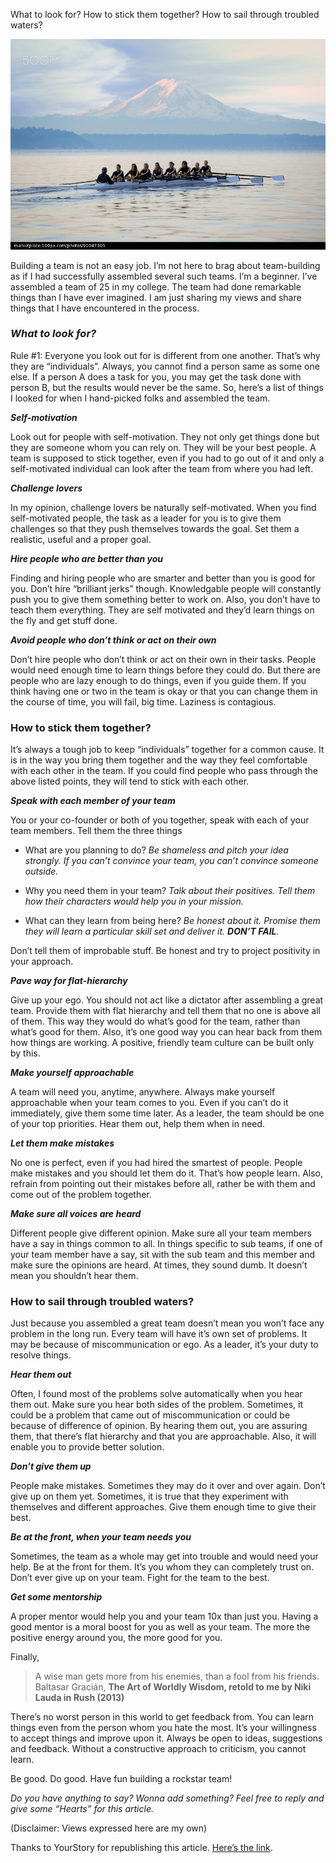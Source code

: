 
What to look for? How to stick them together? How to sail through troubled waters?

![alt rockstar_team](../assets/images/rockstar.jpeg)

Building a team is not an easy job. I’m not here to brag about team-building as if I had successfully assembled several such teams. I’m a beginner. I’ve assembled a team of 25 in my college. The team had done remarkable things than I have ever imagined. I am just sharing my views and share things that I have encountered in the process.

### ***What to look for?***

Rule #1: Everyone you look out for is different from one another. That’s why they are “individuals”. Always, you cannot find a person same as some one else. If a person A does a task for you, you may get the task done with person B, but the results would never be the same. So, here’s a list of things I looked for when I hand-picked folks and assembled the team.

***Self-motivation***

Look out for people with self-motivation. They not only get things done but they are someone whom you can rely on. They will be your best people. A team is supposed to stick together, even if you had to go out of it and only a self-motivated individual can look after the team from where you had left.

***Challenge lovers***

In my opinion, challenge lovers be naturally self-motivated. When you find self-motivated people, the task as a leader for you is to give them challenges so that they push themselves towards the goal. Set them a realistic, useful and a proper goal.

***Hire people who are better than you***

Finding and hiring people who are smarter and better than you is good for you. Don’t hire “brilliant jerks” though. Knowledgable people will constantly push you to give them something better to work on. Also, you don’t have to teach them everything. They are self motivated and they’d learn things on the fly and get stuff done.

***Avoid people who don’t think or act on their own***

Don’t hire people who don’t think or act on their own in their tasks. People would need enough time to learn things before they could do. But there are people who are lazy enough to do things, even if you guide them. If you think having one or two in the team is okay or that you can change them in the course of time, you will fail, big time. Laziness is contagious.

### How to stick them together?

It’s always a tough job to keep “individuals” together for a common cause. It is in the way you bring them together and the way they feel comfortable with each other in the team. If you could find people who pass through the above listed points, they will tend to stick with each other.

***Speak with each member of your team***

You or your co-founder or both of you together, speak with each of your team members. Tell them the three things

* What are you planning to do? 
*Be shameless and pitch your idea strongly. If you can’t convince your team, you can’t convince someone outside.*

* Why you need them in your team? 
*Talk about their positives. Tell them how their characters would help you in your mission.*

* What can they learn from being here?
*Be honest about it. Promise them they will learn a particular skill set and deliver it. **DON’T FAIL**.*

Don’t tell them of improbable stuff. Be honest and try to project positivity in your approach.

***Pave way for flat-hierarchy***

Give up your ego. You should not act like a dictator after assembling a great team. Provide them with flat hierarchy and tell them that no one is above all of them. This way they would do what’s good for the team, rather than what’s good for them. Also, it’s one good way you can hear back from them how things are working. A positive, friendly team culture can be built only by this.

***Make yourself approachable***

A team will need you, anytime, anywhere. Always make yourself approachable when your team comes to you. Even if you can’t do it immediately, give them some time later. As a leader, the team should be one of your top priorities. Hear them out, help them when in need.

***Let them make mistakes***

No one is perfect, even if you had hired the smartest of people. People make mistakes and you should let them do it. That’s how people learn. Also, refrain from pointing out their mistakes before all, rather be with them and come out of the problem together.

***Make sure all voices are heard***

Different people give different opinion. Make sure all your team members have a say in things common to all. In things specific to sub teams, if one of your team member have a say, sit with the sub team and this member and make sure the opinions are heard. At times, they sound dumb. It doesn’t mean you shouldn’t hear them.

### How to sail through troubled waters?

Just because you assembled a great team doesn’t mean you won’t face any problem in the long run. Every team will have it’s own set of problems. It may be because of miscommunication or ego. As a leader, it’s your duty to resolve things.

***Hear them out***

Often, I found most of the problems solve automatically when you hear them out. Make sure you hear both sides of the problem. Sometimes, it could be a problem that came out of miscommunication or could be because of difference of opinion. By hearing them out, you are assuring them, that there’s flat hierarchy and that you are approachable. Also, it will enable you to provide better solution.

***Don’t give them up***

People make mistakes. Sometimes they may do it over and over again. Don’t give up on them yet. Sometimes, it is true that they experiment with themselves and different approaches. Give them enough time to give their best.

***Be at the front, when your team needs you***

Sometimes, the team as a whole may get into trouble and would need your help. Be at the front for them. It’s you whom they can completely trust on. Don’t ever give up on your team. Fight for the team to the best.

***Get some mentorship***

A proper mentor would help you and your team 10x than just you. Having a good mentor is a moral boost for you as well as your team. The more the positive energy around you, the more good for you.

Finally,
> A wise man gets more from his enemies, than a fool from his friends. 
Baltasar Gracián, 
**The Art of Worldly Wisdom, retold to me by Niki Lauda in Rush (2013)**

There’s no worst person in this world to get feedback from. You can learn things even from the person whom you hate the most. It’s your willingness to accept things and improve upon it. Always be open to ideas, suggestions and feedback. Without a constructive approach to criticism, you cannot learn.

Be good. Do good. Have fun building a rockstar team!

*Do you have anything to say? Wonna add something? Feel free to reply and give some “Hearts” for this article.*

(Disclaimer: Views expressed here are my own)

Thanks to YourStory for republishing this article. [Here’s the link](https://yourstory.com/2016/04/rockstar-team-startup/).
